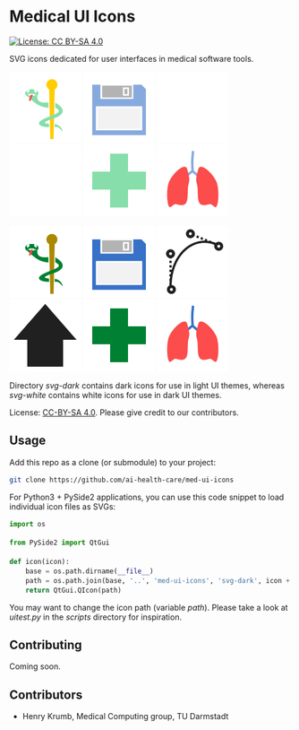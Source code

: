 # Medical UI Icons

[![License: CC BY-SA 4.0](https://img.shields.io/badge/License-CC%20BY--SA%204.0-lightgrey.svg)](https://creativecommons.org/licenses/by-sa/4.0/)

SVG icons dedicated for user interfaces in medical software tools.

![](svg-white/icon-asclepius.svg)
![](svg-white/action-save.svg)
![](svg-white/tool-bezier.svg)
![](svg-white/arrow-up.svg)
![](svg-white/icon-cross.svg)
![](svg-white/organ-lung.svg)

![](svg-dark/icon-asclepius.svg)
![](svg-dark/action-save.svg)
![](svg-dark/tool-bezier.svg)
![](svg-dark/arrow-up.svg)
![](svg-dark/icon-cross.svg)
![](svg-dark/organ-lung.svg)

Directory *svg-dark* contains dark icons for use in light UI themes, whereas
*svg-white* contains white icons for use in dark UI themes.

License: [CC-BY-SA 4.0](http://creativecommons.org/licenses/by-sa/4.0).
Please give credit to our contributors.

## Usage

Add this repo as a clone (or submodule) to your project:

```bash
git clone https://github.com/ai-health-care/med-ui-icons
```

For Python3 + PySide2 applications, you can use this code snippet to load
individual icon files as SVGs:

```python
import os

from PySide2 import QtGui

def icon(icon):
    base = os.path.dirname(__file__)
    path = os.path.join(base, '..', 'med-ui-icons', 'svg-dark', icon + '.svg')
    return QtGui.QIcon(path)
```

You may want to change the icon path (variable *path*).
Please take a look at *uitest.py* in the *scripts* directory for inspiration.


## Contributing

Coming soon.

## Contributors

* Henry Krumb, Medical Computing group, TU Darmstadt
